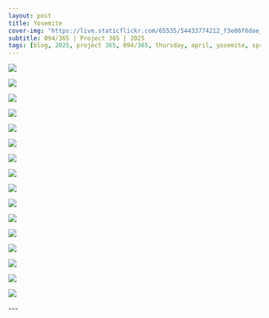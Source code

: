 ```yaml
---
layout: post
title: Yosemite
cover-img: "https://live.staticflickr.com/65535/54433774212_f3e06f6dae_h.jpg"
subtitle: 094/365 | Project 365 | 2025
tags: [blog, 2025, project 365, 094/365, thursday, april, yosemite, spring break]
---
```

<style>
  .intro-header.big-img {
    background-position:center; 
  }
</style>
<p class="post-img-wrap">
  <img src="https://live.staticflickr.com/65535/54433777874_873d6116d9_h.jpg">
</p>
<p class="post-img-wrap">
  <img src="https://live.staticflickr.com/65535/54433961930_33a451b743_h.jpg">
</p>
<p class="post-img-wrap">
  <img src="https://live.staticflickr.com/65535/54433965450_d329048ade_h.jpg">
</p>
<p class="post-img-wrap">
  <img src="https://live.staticflickr.com/65535/54434629621_d68c5b5c59_h.jpg">
</p>
<p class="post-img-wrap">
  <img src="https://live.staticflickr.com/65535/54432737722_37fa3a2832_h.jpg">
</p>
<p class="post-img-wrap">
  <img src="https://live.staticflickr.com/65535/54433842788_3dc98ee61f_h.jpg">
</p>
<p class="post-img-wrap">
  <img src="https://live.staticflickr.com/65535/54434534655_619d18e9e7_h.jpg">
</p>
<p class="post-img-wrap">
  <img src="https://live.staticflickr.com/65535/54433312322_6d3b067f9a_h.jpg">
</p>
<p class="post-img-wrap">
  <img src="https://live.staticflickr.com/65535/54433312487_3a2459df1f_h.jpg">
</p>
<p class="post-img-wrap">
  <img src="https://live.staticflickr.com/65535/54434415048_98f86baeab_h.jpg">
</p>
<p class="post-img-wrap">
  <img src="https://live.staticflickr.com/65535/54434535580_cbf49c63fc_h.jpg">
</p>
<p class="post-img-wrap">
  <img src="https://live.staticflickr.com/65535/54434996925_c67f7bf905_h.jpg">
</p>
<p class="post-img-wrap">
  <img src="https://live.staticflickr.com/65535/54433774212_f3e06f6dae_h.jpg">
</p>
<p class="post-img-wrap">
  <img src="https://live.staticflickr.com/65535/54434880123_55d2033004_h.jpg">
</p>
<p class="post-img-wrap">
  <img src="https://live.staticflickr.com/65535/54434633951_84caaadfbd_h.jpg">
</p>
<p class="post-img-wrap">
  <img src="https://live.staticflickr.com/65535/54435094633_0eea8dd017_h.jpg">
</p>
---

